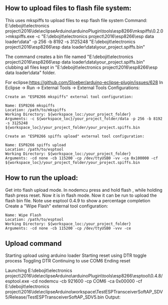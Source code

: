 How to upload files to flash file system:
----------------------------------------


This uses mkspiffs to upload files to esp flash file system
Command:
E:\debojit\electronics project\2016\ide\eclipseArduino\arduinoPlugin\tools\esp8266\mkspiffs\0.2.0>mkspiffs.exe -c "E:\debojit\electronics project\2016\esp8266\esp data loader\data" -p 256 -b 8192 -s 3125248 "E:\debojit\electronics project\2016\esp8266\esp data loader\data\your_project.spiffs.bin"

The command creates a bin file named "E:\debojit\electronics project\2016\esp8266\esp data loader\data\your_project.spiffs.bin" clubbing all files kept in "E:\debojit\electronics project\2016\esp8266\esp data loader\data" folder.

For eclipse:<https://github.com/Sloeber/arduino-eclipse-plugin/issues/628>
In Eclipse -> Run -> External Tools -> External Tools Configurations:

    Create an "ESP8266 mkspiffs" external tool configuration:

    Name: ESP8266 mkspiffs
    Location: /path/to/mkspiffs
    Working Directory: ${workspace_loc:/your_project_folder}
    Arguments: -c ${workspace_loc}/your_project_folder/data -p 256 -b 8192 -s 3125248 ${workspace_loc}/your_project_folder/your_project.spiffs.bin

    Create an "ESP8266 spiffs upload" external tool configuration:

    Name: ESP8266 spiffs upload
    Location: /path/to/esptool
    Working Directory: ${workspace_loc:/your_project_folder}
    Arguments: -cd none -cb 115200 -cp /dev/ttyUSB0 -vv -ca 0x100000 -cf ${workspace_loc}/your_project_folder/your_project.spiffs.bin

How to run the upload: 
----------------------
Get into flash upload mode. 
In nodemcu press and hold flash , while holding flash press reset. Now it is in flash mode. Now it can be run to upload the flash bin file.
Note use esptool 0.4.9 to show a percentage completion
    Create a "Wipe Flash" external tool configuration:

    Name: Wipe Flash
    Location: /path/to/esptool
    Working Directory: ${workspace_loc:/your_project_folder}
    Arguments: -cd none -cb 115200 -cp /dev/ttyUSB0 -vvv -ce




Upload command
--------------
Starting upload
using arduino loader
Starting reset using DTR toggle process
Toggling DTR
Continuing to use COM6
Ending reset


Launching E:\debojit\electronics project\2016\ide\eclipseArduino\arduinoPlugin\tools\esp8266\esptool\0.4.8/esptool.exe -cd nodemcu -cb 921600 -cp COM6 -ca 0x00000 -cf E:\debojit\electronics project\2016\ide\eclipseArduino\workspace\TestESPTransceiverSoftAP_SDV5/Release/TestESPTransceiverSoftAP_SDV5.bin 
Output:



